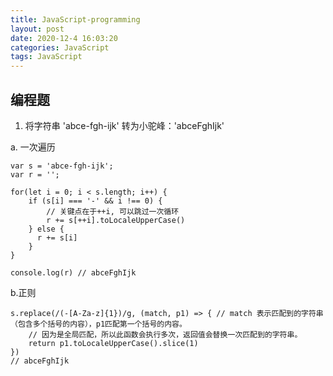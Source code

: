 ```yaml
---
title: JavaScript-programming
layout: post
date: 2020-12-4 16:03:20
categories: JavaScript
tags: JavaScript
---
```


## 编程题
1. 将字符串 'abce-fgh-ijk' 转为小驼峰：'abceFghIjk'

a. 一次遍历
```
var s = 'abce-fgh-ijk';
var r = '';

for(let i = 0; i < s.length; i++) {
    if (s[i] === '-' && i !== 0) {
        // 关键点在于++i, 可以跳过一次循环
        r += s[++i].toLocaleUpperCase()
    } else {
      r += s[i]
    }
}

console.log(r) // abceFghIjk
```

b.正则
```
s.replace(/(-[A-Za-z]{1})/g, (match, p1) => { // match 表示匹配到的字符串（包含多个括号的内容），p1匹配第一个括号的内容。
    // 因为是全局匹配，所以此函数会执行多次，返回值会替换一次匹配到的字符串。
    return p1.toLocaleUpperCase().slice(1)
})
// abceFghIjk
```